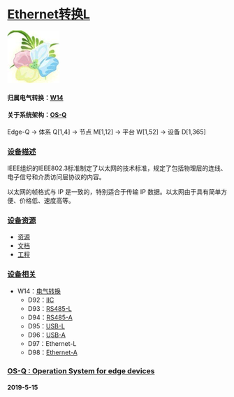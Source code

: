 ﻿# [Ethernet转换L](https://github.com/OS-Q/D97)
[![sites](OS-Q/OS-Q.png)](http://www.OS-Q.com)
#### 归属电气转换：[W14](https://github.com/OS-Q/W14)
#### 关于系统架构：[OS-Q](https://github.com/OS-Q/OS-Q)
Edge-Q -> 体系 Q[1,4] -> 节点 M[1,12] -> 平台 W[1,52] -> 设备 D[1,365]
### [设备描述](https://github.com/OS-Q/D97/wiki) 

IEEE组织的IEEE802.3标准制定了以太网的技术标准，规定了包括物理层的连线、电子信号和介质访问层协议的内容。

以太网的帧格式与 IP 是一致的，特别适合于传输 IP 数据。以太网由于具有简单方便、价格低、速度高等。

### [设备资源](https://github.com/OS-Q/D97) 

- [资源](src/)
- [文档](docs/)
- [工程](project/)

### [设备相关](https://github.com/OS-Q/D97) 

* W14：[电气转换](https://github.com/OS-Q/W14)
    * D92：[IIC](https://github.com/OS-Q/D92)
    * D93：[RS485-L](https://github.com/OS-Q/D93)
    * D94：[RS485-A](https://github.com/OS-Q/D94)
    * D95：[USB-L](https://github.com/OS-Q/D95)
    * D96：[USB-A](https://github.com/OS-Q/D96)
    * D97：Ethernet-L
    * D98：[Ethernet-A](https://github.com/OS-Q/D98)

### [OS-Q : Operation System for edge devices](http://www.OS-Q.com/Edge/D97)
####  2019-5-15